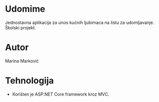 # Udomime
Jednostavna aplikacija za unos kućnih ljubimaca na listu za udomljavanje.
Školski projekt.

# Autor
Marina Marković

# Tehnologija
* Korišten je ASP.NET Core framework kroz MVC.
